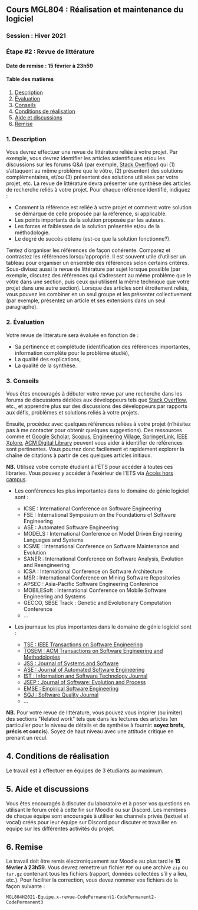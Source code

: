 ## Cours MGL804 : Réalisation et maintenance du logiciel
### Session : Hiver 2021
### Étape #2 : Revue de littérature
#### Date de remise : 15 février à 23h59

#### Table des matières
1. [Description](#description)
2. [Évaluation](#evaluation)
3. [Conseils](#conseils)
2. [Conditions de réalisation](#conditions)
3. [Aide et discussions](#discussion)
4. [Remise](#remise)


<a name="description"></a>
### 1. Description
Vous devrez effectuer une revue de littérature reliée à votre projet. Par exemple, vous devrez identifier les articles scientifiques et/ou les discussions sur les forums Q&A (par exemple, [Stack Overflow](https://stackoverflow.com/)) qui (1) s’attaquent au même problème que le vôtre, (2) présentent des solutions complémentaires, et/ou (3) présentent des solutions utilisées par votre projet, etc. La revue de littérature devra présenter une synthèse des articles de recherche reliés à votre projet. Pour chaque référence identifié, indiquez :
-	Comment la référence est reliée à votre projet et comment votre solution se démarque de celle proposée par la référence, si applicable.
-	Les points importants de la solution proposée par les auteurs.
-	Les forces et faiblesses de la solution présentée et/ou de la méthodologie.
-	Le degré de succès obtenu (est-ce que la solution fonctionne?).

Tentez d’organiser les références de façon cohérente. Comparez et contrastez les références lorsqu’approprié. Il est souvent utile d’utiliser un tableau pour organiser un ensemble des références selon certains critères. Sous-divisez aussi la revue de littérature par sujet lorsque possible (par exemple, discutez des références qui s’adressent au même problème que le vôtre dans une section, puis ceux qui utilisent la même technique que votre projet dans une autre section). Lorsque des articles sont étroitement reliés, vous pouvez les combiner en un seul groupe et les présenter collectivement (par exemple, présentez un article et ses extensions dans un seul paragraphe).

<a name="evaluation"></a>
### 2. Évaluation
Votre revue de littérature sera évaluée en fonction de :
- Sa pertinence et complétude (identification des références importantes, information complète pour le probléme étudié),
- La qualité des explications,
- La qualité de la synthèse.

<a name="conseils"></a>
### 3. Conseils

Vous êtes encouragés à débuter votre revue par une recherche dans les forums de discussions dédiées aux développeurs tels que [Stack Overflow](https://stackoverflow.com/), etc., et apprendre plus sur des discussions des développeurs par rapports aux défis, problémes et solutions reliés à votre projets.

Ensuite, procédez avec quelques références reliées à votre projet (n’hésitez pas à me contacter pour obtenir quelques suggestions). Des ressources comme et [Google Scholar](https://scholar.google.ca/), [Scopus](www.scopus.com), [Engineering Village](https://www.engineeringvillage.com), [SpringerLink](https://link.springer.com/), [IEEE Xplore](https://ieeexplore.ieee.org/Xplore/home.jsp), [ACM Digital Library](https://dl.acm.org/) peuvent vous aider à identifier de références sont pertinentes. Vous pourrez donc facilement et rapidement explorer la chaîne de citations à partir de ces quelques articles initiaux. 

**NB.** Utilisez votre compte étudiant à l'ÉTS pour accéder à toutes ces libraries. Vous pouvez y accéder à l'exérieur de l'ETS via [Accès hors campus](https://www.etsmtl.ca/bibliotheque/infos-generales/renseignements-utiles/acces-hors-campus).

-	Les conférences les plus importantes dans le domaine de génie logiciel sont :
	-	ICSE : International Conference on Software Engineering
	-	FSE : International Symposium on the Foundations of Software Engineering
	-	ASE : Automated Software Engineering
	-	MODELS : International Conference on Model Driven Engineering Languages and Systems
	-	ICSME : International Conference on Software Maintenance and Evolution
	-	SANER : International Conference on Software Analysis, Evolution and Reengineering
	-	ICSA : International Conference on Software Architecture
	-	MSR : International Conference on Mining Software Repositories
	-	APSEC : Asia-Pacific Software Engineering Conference
	-	MOBILESoft : International Conference on Mobile Software Engineering and Systems
	-	GECCO, SBSE Track : Genetic and Evolutionary Computation Conference
	-	…

- Les journaux les plus importantes dans le domaine de génie logiciel sont :
	-	[TSE : IEEE Transactions on Software Engineering](https://ieeexplore.ieee.org/xpl/RecentIssue.jsp?punumber=32)
	-	[TOSEM : ACM Transactions on Software Engineering and Methodologies](https://dl.acm.org/journal/tosem)
	-	[JSS : Journal of Systems and Software](https://www.journals.elsevier.com/journal-of-systems-and-software)
	-	[ASE : Journal of Automated Software Engineering](https://www.springer.com/journal/10515)
	-	[IST : Information and Software Technology Journal](https://www.journals.elsevier.com/information-and-software-technology)
	-	[JSEP : Journal of Software: Evolution and Process](https://onlinelibrary.wiley.com/journal/20477481)
	-	[EMSE : Empirical Software Engineering](https://www.springer.com/journal/10664)
	-	[SQJ : Software Quality Journal](https://www.springer.com/journal/11219)
	-	…


**NB.** Pour votre revue de littérature, vous pouvez vous inspirer (ou imiter) des sections "Related work" tels que dans les lectures des articles (en particulier pour le niveau de détails et de synthése à fournir: **soyez brefs, précis et concis**). Soyez de haut niveau avec une attitude critique en prenant un recul.


<a name="conditions"></a>
## 4. Conditions de réalisation
Le travail est à effectuer en équipes de 3 étudiants au maximum.

<a name="discussion"></a>
## 5. Aide et discussions
Vous êtes encouragés à discuter du laboratoire et à poser vos questions en utilisant le forum créé à cette fin sur Moodle ou sur Discord. Les membres de chaque équipe sont encouragés à utiliser les channels privés (textuel et vocal) créés pour leur équipe sur Discord pour discuter et travailler en équipe sur les différentes activités du projet.

<a name="remise"></a>
## 6. Remise
Le travail doit être remis électroniquement sur Moodle au plus tard le **15 février à 23h59**. Vous devrez remettre un fichier ``PDF`` ou une archive ``zip`` ou ``tar.gz`` contenant tous les fichiers (rapport, données collectées s’il y a lieu, etc.).
Pour faciliter la correction, vous devez nommer vos fichiers de la façon suivante :


``
MGL804H2021-Equipe.x-revue-CodePermanent1-CodePermanent2-CodePermanent3
``

